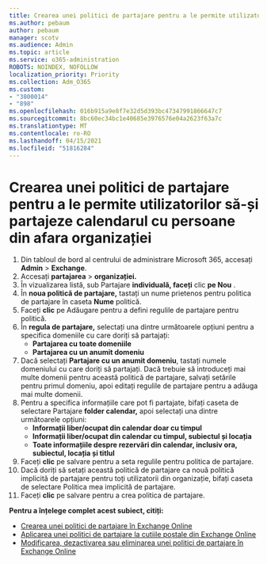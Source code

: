 ```yaml
---
title: Crearea unei politici de partajare pentru a le permite utilizatorilor să-și partajeze calendarul cu persoane din afara organizației
ms.author: pebaum
author: pebaum
manager: scotv
ms.audience: Admin
ms.topic: article
ms.service: o365-administration
ROBOTS: NOINDEX, NOFOLLOW
localization_priority: Priority
ms.collection: Adm_O365
ms.custom:
- "3800014"
- "898"
ms.openlocfilehash: 016b915a9e8f7e32d5d393bc47347991866647c7
ms.sourcegitcommit: 8bc60ec34bc1e40685e3976576e04a2623f63a7c
ms.translationtype: MT
ms.contentlocale: ro-RO
ms.lasthandoff: 04/15/2021
ms.locfileid: "51816284"
---
```

# <a name="create-a-sharing-policy-to-allow-your-users-to-share-their-calendar-with-people-outside-your-organization"></a>Crearea unei politici de partajare pentru a le permite utilizatorilor să-și partajeze calendarul cu persoane din afara organizației

1. Din tabloul de bord al centrului de administrare Microsoft 365, accesați **Admin**  >  **Exchange**.
2. Accesați **partajarea**  >  **organizației.**
3. În vizualizarea listă, sub Partajare **individuală, faceți** clic **pe Nou** .
4. În **noua politică de partajare,** tastați un nume prietenos pentru politica de partajare în caseta **Nume** politică.
5. Faceți **clic**  pe Adăugare pentru a defini regulile de partajare pentru politică.
6. În **regula de partajare,** selectați una dintre următoarele opțiuni pentru a specifica domeniile cu care doriți să partajați:
    - **Partajarea cu toate domeniile**
    - **Partajarea cu un anumit domeniu**
8. Dacă selectați **Partajare cu un anumit domeniu**, tastați numele domeniului cu care doriți să partajați. Dacă trebuie să introduceți mai multe domenii pentru această politică de partajare, salvați setările pentru primul domeniu, apoi editați regulile de partajare pentru a adăuga mai multe domenii.
9. Pentru a specifica informațiile care pot fi partajate, bifați caseta de selectare Partajare **folder calendar,** apoi selectați una dintre următoarele opțiuni:
    - **Informații liber/ocupat din calendar doar cu timpul**
    - **Informații liber/ocupat din calendar cu timpul, subiectul și locația**
    - **Toate informațiile despre rezervări din calendar, inclusiv ora, subiectul, locația și titlul**
11. Faceți **clic** pe salvare pentru a seta regulile pentru politica de partajare.
12. Dacă doriți să setați această politică de partajare ca nouă politică  implicită de partajare pentru toți utilizatorii din organizație, bifați caseta de selectare Politica mea implicită de partajare.
13. Faceți **clic** pe salvare pentru a crea politica de partajare.  

**Pentru a înțelege complet acest subiect, citiți:**

- [Crearea unei politici de partajare în Exchange Online](https://docs.microsoft.com/exchange/sharing/sharing-policies/create-a-sharing-policy)
- [Aplicarea unei politici de partajare la cutiile poștale din Exchange Online](https://docs.microsoft.com/exchange/sharing/sharing-policies/apply-a-sharing-policy)
- [Modificarea, dezactivarea sau eliminarea unei politici de partajare în Exchange Online](https://docs.microsoft.com/exchange/sharing/sharing-policies/modify-a-sharing-policy)